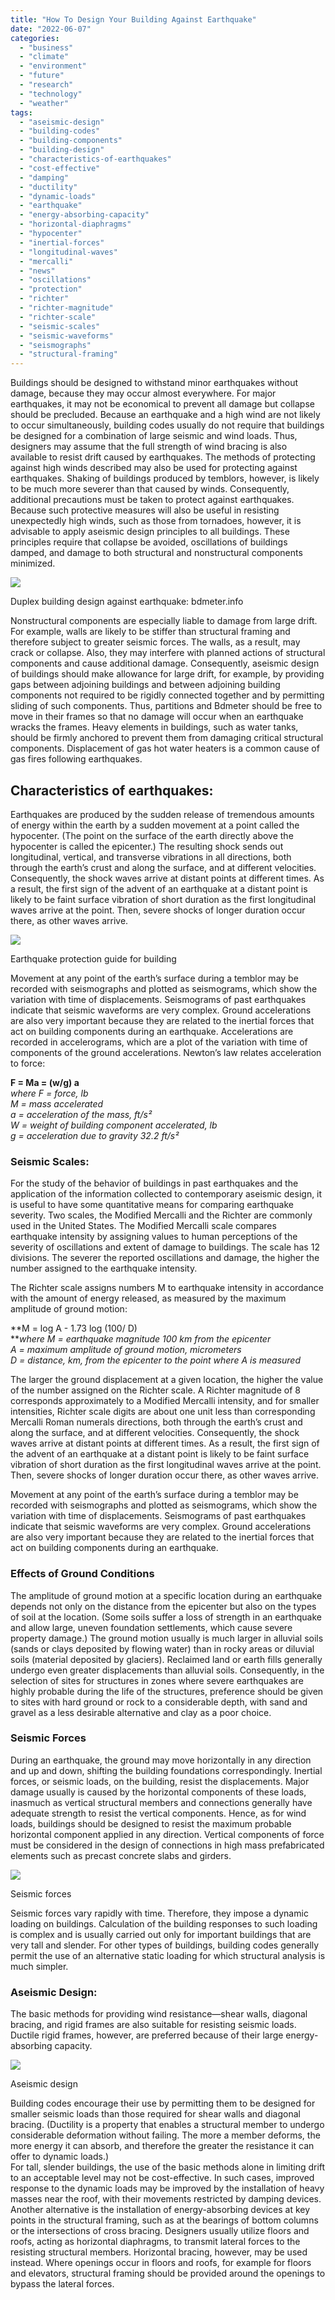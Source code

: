 ```yaml
---
title: "How To Design Your Building Against Earthquake"
date: "2022-06-07"
categories: 
  - "business"
  - "climate"
  - "environment"
  - "future"
  - "research"
  - "technology"
  - "weather"
tags: 
  - "aseismic-design"
  - "building-codes"
  - "building-components"
  - "building-design"
  - "characteristics-of-earthquakes"
  - "cost-effective"
  - "damping"
  - "ductility"
  - "dynamic-loads"
  - "earthquake"
  - "energy-absorbing-capacity"
  - "horizontal-diaphragms"
  - "hypocenter"
  - "inertial-forces"
  - "longitudinal-waves"
  - "mercalli"
  - "news"
  - "oscillations"
  - "protection"
  - "richter"
  - "richter-magnitude"
  - "richter-scale"
  - "seismic-scales"
  - "seismic-waveforms"
  - "seismographs"
  - "structural-framing"
---
```


Buildings should be designed to withstand minor earthquakes without damage, because they may occur almost everywhere. For major earthquakes, it may not be economical to prevent all damage but collapse should be precluded. Because an earthquake and a high wind are not likely to occur simultaneously, building codes usually do not require that buildings be designed for a combination of large seismic and wind loads. Thus, designers may assume that the full strength of wind bracing is also available to resist drift caused by earthquakes. The methods of protecting against high winds described may also be used for protecting against earthquakes. Shaking of buildings produced by temblors, however, is likely to be much more severer than that caused by winds. Consequently, additional precautions must be taken to protect against earthquakes. Because such protective measures will also be useful in resisting unexpectedly high winds, such as those from tornadoes, however, it is advisable to apply aseismic design principles to all buildings. These principles require that collapse be avoided, oscillations of buildings damped, and damage to both structural and nonstructural components minimized.

![](images/building-design-against-earchquake-by-bdmeter.info-duplex-300x187.png)

Duplex building design against earthquake: bdmeter.info

Nonstructural components are especially liable to damage from large drift. For example, walls are likely to be stiffer than structural framing and therefore subject to greater seismic forces. The walls, as a result, may crack or collapse. Also, they may interfere with planned actions of structural components and cause additional damage. Consequently, aseismic design of buildings should make allowance for large drift, for example, by providing gaps between adjoining buildings and between adjoining building components not required to be rigidly connected together and by permitting sliding of such components. Thus, partitions and Bdmeter should be free to move in their frames so that no damage will occur when an earthquake wracks the frames. Heavy elements in buildings, such as water tanks, should be firmly anchored to prevent them from damaging critical structural components. Displacement of gas hot water heaters is a common cause of gas fires following earthquakes.

## Characteristics of earthquakes:

Earthquakes are produced by the sudden release of tremendous amounts of energy within the earth by a sudden movement at a point called the hypocenter. (The point on the surface of the earth directly above the hypocenter is called the epicenter.) The resulting shock sends out longitudinal, vertical, and transverse vibrations in all directions, both through the earth’s crust and along the surface, and at different velocities. Consequently, the shock waves arrive at distant points at different times. As a result, the first sign of the advent of an earthquake at a distant point is likely to be faint surface vibration of short duration as the first longitudinal waves arrive at the point. Then, severe shocks of longer duration occur there, as other waves arrive.

![](images/Screenshot_20220607_112235-300x267.png)

Earthquake protection guide for building

Movement at any point of the earth’s surface during a temblor may be recorded with seismographs and plotted as seismograms, which show the variation with time of displacements. Seismograms of past earthquakes indicate that seismic waveforms are very complex. Ground accelerations are also very important because they are related to the inertial forces that act on building components during an earthquake. Accelerations are recorded in accelerograms, which are a plot of the variation with time of components of the ground accelerations. Newton’s law relates acceleration to force:

**F = Ma = (w/g) a**  
_where F = force, lb  
M = mass accelerated  
a = acceleration of the mass, ft/s²  
W = weight of building component accelerated, lb  
g = acceleration due to gravity 32.2 ft/s²_  

### Seismic Scales:

For the study of the behavior of buildings in past earthquakes and the application of the information collected to contemporary aseismic design, it is useful to have some quantitative means for comparing earthquake severity. Two scales, the Modified Mercalli and the Richter are commonly used in the United States. The Modified Mercalli scale compares earthquake intensity by assigning values to human perceptions of the severity of oscillations and extent of damage to buildings. The scale has 12 divisions. The severer the reported oscillations and damage, the higher the number assigned to the earthquake intensity.

The Richter scale assigns numbers M to earthquake intensity in accordance with the amount of energy released, as measured by the maximum amplitude of ground motion:

**M = log A - 1.73 log (100/ D)  
**_where M = earthquake magnitude 100 km from the epicenter  
A = maximum amplitude of ground motion, micrometers  
D = distance, km, from the epicenter to the point where A is measured_

The larger the ground displacement at a given location, the higher the value of the number assigned on the Richter scale. A Richter magnitude of 8 corresponds approximately to a Modified Mercalli intensity, and for smaller intensities, Richter scale digits are about one unit less than corresponding Mercalli Roman numerals directions, both through the earth’s crust and along the surface, and at different velocities. Consequently, the shock waves arrive at distant points at different times. As a result, the first sign of the advent of an earthquake at a distant point is likely to be faint surface vibration of short duration as the first longitudinal waves arrive at the point. Then, severe shocks of longer duration occur there, as other waves arrive.

Movement at any point of the earth’s surface during a temblor may be recorded with seismographs and plotted as seismograms, which show the variation with time of displacements. Seismograms of past earthquakes indicate that seismic waveforms are very complex. Ground accelerations are also very important because they are related to the inertial forces that act on building components during an earthquake.

### Effects of Ground Conditions

The amplitude of ground motion at a specific location during an earthquake depends not only on the distance from the epicenter but also on the types of soil at the location. (Some soils suffer a loss of strength in an earthquake and allow large, uneven foundation settlements, which cause severe property damage.) The ground motion usually is much larger in alluvial soils (sands or clays deposited by flowing water) than in rocky areas or diluvial soils (material deposited by glaciers). Reclaimed land or earth fills generally undergo even greater displacements than alluvial soils. Consequently, in the selection of sites for structures in zones where severe earthquakes are highly probable during the life of the structures, preference should be given to sites with hard ground or rock to a considerable depth, with sand and gravel as a less desirable alternative and clay as a poor choice.

### Seismic Forces

During an earthquake, the ground may move horizontally in any direction and up and down, shifting the building foundations correspondingly. Inertial forces, or seismic loads, on the building, resist the displacements. Major damage usually is caused by the horizontal components of these loads, inasmuch as vertical structural members and connections generally have adequate strength to resist the vertical components. Hence, as for wind loads, buildings should be designed to resist the maximum probable horizontal component applied in any direction. Vertical components of force must be considered in the design of connections in high mass prefabricated elements such as precast concrete slabs and girders.

![](images/Screenshot_20220607_112659-281x300.png)

Seismic forces

Seismic forces vary rapidly with time. Therefore, they impose a dynamic loading on buildings. Calculation of the building responses to such loading is complex and is usually carried out only for important buildings that are very tall and slender. For other types of buildings, building codes generally permit the use of an alternative static loading for which structural analysis is much simpler.

### Aseismic Design:

The basic methods for providing wind resistance—shear walls, diagonal bracing, and rigid frames are also suitable for resisting seismic loads. Ductile rigid frames, however, are preferred because of their large energy-absorbing capacity.

![](images/Screenshot_20220607_113233-300x198.png)

Aseismic design

Building codes encourage their use by permitting them to be designed for smaller seismic loads than those required for shear walls and diagonal bracing. (Ductility is a property that enables a structural member to undergo considerable deformation without failing. The more a member deforms, the more energy it can absorb, and therefore the greater the resistance it can offer to dynamic loads.)  
For tall, slender buildings, the use of the basic methods alone in limiting drift to an acceptable level may not be cost-effective. In such cases, improved response to the dynamic loads may be improved by the installation of heavy masses near the roof, with their movements restricted by damping devices. Another alternative is the installation of energy-absorbing devices at key points in the structural framing, such as at the bearings of bottom columns or the intersections of cross bracing. Designers usually utilize floors and roofs, acting as horizontal diaphragms, to transmit lateral forces to the resisting structural members. Horizontal bracing, however, may be used instead. Where openings occur in floors and roofs, for example for floors and elevators, structural framing should be provided around the openings to bypass the lateral forces.
